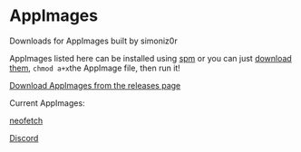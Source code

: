 # AppImages
Downloads for AppImages built by simoniz0r

AppImages listed here can be installed using [spm](https://github.com/simoniz0r/spm) or you can just [download them](https://github.com/simoniz0r/AppImages/releases), `chmod a+x`the AppImage file, then run it!

[Download AppImages from the releases page](https://github.com/simoniz0r/AppImages/releases)

Current AppImages:

[neofetch](https://github.com/dylanaraps/neofetch)

[Discord](https://discordapp.com)
